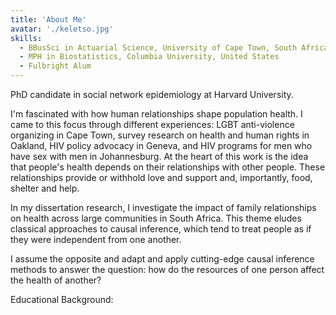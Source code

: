 ```yaml
---
title: 'About Me'
avatar: './keletso.jpg'
skills:
  - BBusSci in Actuarial Science, University of Cape Town, South Africa
  - MPH in Biostatistics, Columbia University, United States
  - Fulbright Alum
---
```


PhD candidate in social network epidemiology at Harvard University.

I'm fascinated with how human relationships shape population health. I came to this focus through different experiences: LGBT anti-violence organizing in Cape Town, survey research on health and human rights in Oakland, HIV policy advocacy in Geneva, and HIV programs for men who have sex with men in Johannesburg. At the heart of this work is the idea that people's health depends on their relationships with other people. These relationships provide or withhold love and support and, importantly, food, shelter and help.

In my dissertation research, I investigate the impact of family relationships on health across large communities in South Africa. This theme eludes classical approaches to causal inference, which tend to treat people as if they were independent from one another.

I assume the opposite and adapt and apply cutting-edge causal inference methods to answer the question: how do the resources of one person affect the health of another?

Educational Background:
